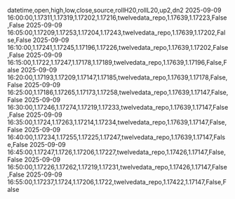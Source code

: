 datetime,open,high,low,close,source,rollH20,rollL20,up2,dn2
2025-09-09 16:00:00,1.17311,1.17319,1.17202,1.17216,twelvedata_repo,1.17639,1.17223,False,False
2025-09-09 16:05:00,1.17209,1.17253,1.17204,1.17243,twelvedata_repo,1.17639,1.17202,False,False
2025-09-09 16:10:00,1.17241,1.17245,1.17196,1.17226,twelvedata_repo,1.17639,1.17202,False,False
2025-09-09 16:15:00,1.1722,1.17247,1.17178,1.17189,twelvedata_repo,1.17639,1.17196,False,False
2025-09-09 16:20:00,1.17193,1.17209,1.17147,1.17185,twelvedata_repo,1.17639,1.17178,False,False
2025-09-09 16:25:00,1.17186,1.17265,1.17173,1.17258,twelvedata_repo,1.17639,1.17147,False,False
2025-09-09 16:30:00,1.17246,1.17274,1.17219,1.17233,twelvedata_repo,1.17639,1.17147,False,False
2025-09-09 16:35:00,1.1724,1.17263,1.17214,1.17234,twelvedata_repo,1.17639,1.17147,False,False
2025-09-09 16:40:00,1.17234,1.17255,1.17225,1.17247,twelvedata_repo,1.17639,1.17147,False,False
2025-09-09 16:45:00,1.17247,1.1726,1.17206,1.17227,twelvedata_repo,1.17426,1.17147,False,False
2025-09-09 16:50:00,1.17226,1.17262,1.17219,1.17231,twelvedata_repo,1.17426,1.17147,False,False
2025-09-09 16:55:00,1.17237,1.1724,1.17206,1.1722,twelvedata_repo,1.17422,1.17147,False,False
